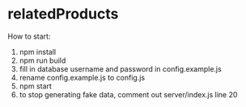 # relatedProducts

How to start:
  1. npm install
  2. npm run build
  3. fill in database username and password in config.example.js
  4. rename config.example.js to config.js
  5. npm start
  6. to stop generating fake data, comment out server/index.js line 20
